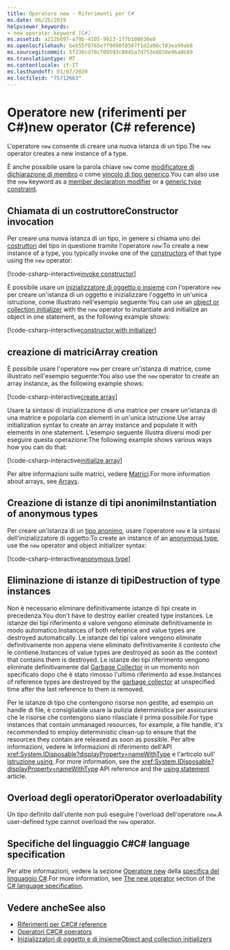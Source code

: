 ```yaml
---
title: Operatore new - Riferimenti per C#
ms.date: 06/25/2019
helpviewer_keywords:
- new operator keyword [C#]
ms.assetid: a212b697-a79b-4105-9923-1f7b108036e8
ms.openlocfilehash: beb55f0765e7f9090f0587f1d2a06cf03ea90ab8
ms.sourcegitcommit: 5f236cd78cf09593c8945a7d753e0850e96a0b80
ms.translationtype: MT
ms.contentlocale: it-IT
ms.lasthandoff: 01/07/2020
ms.locfileid: "75712663"
---
```

# <a name="new-operator-c-reference"></a><span data-ttu-id="a2646-102">Operatore new (riferimenti per C#)</span><span class="sxs-lookup"><span data-stu-id="a2646-102">new operator (C# reference)</span></span>

<span data-ttu-id="a2646-103">L'operatore `new` consente di creare una nuova istanza di un tipo.</span><span class="sxs-lookup"><span data-stu-id="a2646-103">The `new` operator creates a new instance of a type.</span></span>

<span data-ttu-id="a2646-104">È anche possibile usare la parola chiave `new` come [modificatore di dichiarazione di membro](../keywords/new-modifier.md) o come [vincolo di tipo generico](../keywords/new-constraint.md).</span><span class="sxs-lookup"><span data-stu-id="a2646-104">You can also use the `new` keyword as a [member declaration modifier](../keywords/new-modifier.md) or a [generic type constraint](../keywords/new-constraint.md).</span></span>

## <a name="constructor-invocation"></a><span data-ttu-id="a2646-105">Chiamata di un costruttore</span><span class="sxs-lookup"><span data-stu-id="a2646-105">Constructor invocation</span></span>

<span data-ttu-id="a2646-106">Per creare una nuova istanza di un tipo, in genere si chiama uno dei [costruttori](../../programming-guide/classes-and-structs/constructors.md) del tipo in questione tramite l'operatore `new`:</span><span class="sxs-lookup"><span data-stu-id="a2646-106">To create a new instance of a type, you typically invoke one of the [constructors](../../programming-guide/classes-and-structs/constructors.md) of that type using the `new` operator:</span></span>

[!code-csharp-interactive[invoke constructor](~/samples/csharp/language-reference/operators/NewOperator.cs#Constructor)]

<span data-ttu-id="a2646-107">È possibile usare un [inizializzatore di oggetto o insieme](../../programming-guide/classes-and-structs/object-and-collection-initializers.md) con l'operatore `new` per creare un'istanza di un oggetto e inizializzare l'oggetto in un'unica istruzione, come illustrato nell'esempio seguente:</span><span class="sxs-lookup"><span data-stu-id="a2646-107">You can use an [object or collection initializer](../../programming-guide/classes-and-structs/object-and-collection-initializers.md) with the `new` operator to instantiate and initialize an object in one statement, as the following example shows:</span></span>

[!code-csharp-interactive[constructor with initializer](~/samples/csharp/language-reference/operators/NewOperator.cs#ConstructorWithInitializer)]

## <a name="array-creation"></a><span data-ttu-id="a2646-108">creazione di matrici</span><span class="sxs-lookup"><span data-stu-id="a2646-108">Array creation</span></span>

<span data-ttu-id="a2646-109">È possibile usare l'operatore `new` per creare un'istanza di matrice, come illustrato nell'esempio seguente:</span><span class="sxs-lookup"><span data-stu-id="a2646-109">You also use the `new` operator to create an array instance, as the following example shows:</span></span>

[!code-csharp-interactive[create array](~/samples/csharp/language-reference/operators/NewOperator.cs#Array)]

<span data-ttu-id="a2646-110">Usare la sintassi di inizializzazione di una matrice per creare un'istanza di una matrice e popolarla con elementi in un'unica istruzione.</span><span class="sxs-lookup"><span data-stu-id="a2646-110">Use array initialization syntax to create an array instance and populate it with elements in one statement.</span></span> <span data-ttu-id="a2646-111">L'esempio seguente illustra diversi modi per eseguire questa operazione:</span><span class="sxs-lookup"><span data-stu-id="a2646-111">The following example shows various ways how you can do that:</span></span>

[!code-csharp-interactive[initialize array](~/samples/csharp/language-reference/operators/NewOperator.cs#ArrayInitialization)]

<span data-ttu-id="a2646-112">Per altre informazioni sulle matrici, vedere [Matrici](../../programming-guide/arrays/index.md).</span><span class="sxs-lookup"><span data-stu-id="a2646-112">For more information about arrays, see [Arrays](../../programming-guide/arrays/index.md).</span></span>

## <a name="instantiation-of-anonymous-types"></a><span data-ttu-id="a2646-113">Creazione di istanze di tipi anonimi</span><span class="sxs-lookup"><span data-stu-id="a2646-113">Instantiation of anonymous types</span></span>

<span data-ttu-id="a2646-114">Per creare un'istanza di un [tipo anonimo](../../programming-guide/classes-and-structs/anonymous-types.md), usare l'operatore `new` e la sintassi dell'inizializzatore di oggetto:</span><span class="sxs-lookup"><span data-stu-id="a2646-114">To create an instance of an [anonymous type](../../programming-guide/classes-and-structs/anonymous-types.md), use the `new` operator and object initializer syntax:</span></span>

[!code-csharp-interactive[anonymous type](~/samples/csharp/language-reference/operators/NewOperator.cs#AnonymousType)]

## <a name="destruction-of-type-instances"></a><span data-ttu-id="a2646-115">Eliminazione di istanze di tipi</span><span class="sxs-lookup"><span data-stu-id="a2646-115">Destruction of type instances</span></span>

<span data-ttu-id="a2646-116">Non è necessario eliminare definitivamente istanze di tipi create in precedenza.</span><span class="sxs-lookup"><span data-stu-id="a2646-116">You don't have to destroy earlier created type instances.</span></span> <span data-ttu-id="a2646-117">Le istanze dei tipi riferimento e valore vengono eliminate definitivamente in modo automatico.</span><span class="sxs-lookup"><span data-stu-id="a2646-117">Instances of both reference and value types are destroyed automatically.</span></span> <span data-ttu-id="a2646-118">Le istanze dei tipi valore vengono eliminate definitivamente non appena viene eliminato definitivamente il contesto che le contiene.</span><span class="sxs-lookup"><span data-stu-id="a2646-118">Instances of value types are destroyed as soon as the context that contains them is destroyed.</span></span> <span data-ttu-id="a2646-119">Le istanze dei tipi riferimento vengono eliminate definitivamente dal [Garbage Collector](../../../standard/garbage-collection/index.md) in un momento non specificato dopo che è stato rimosso l'ultimo riferimento ad esse.</span><span class="sxs-lookup"><span data-stu-id="a2646-119">Instances of reference types are destroyed by the [garbage collector](../../../standard/garbage-collection/index.md) at unspecified time after the last reference to them is removed.</span></span>

<span data-ttu-id="a2646-120">Per le istanze di tipo che contengono risorse non gestite, ad esempio un handle di file, è consigliabile usare la pulizia deterministica per assicurarsi che le risorse che contengono siano rilasciate il prima possibile.</span><span class="sxs-lookup"><span data-stu-id="a2646-120">For type instances that contain unmanaged resources, for example, a file handle, it's recommended to employ deterministic clean-up to ensure that the resources they contain are released as soon as possible.</span></span> <span data-ttu-id="a2646-121">Per altre informazioni, vedere le informazioni di riferimento dell'API <xref:System.IDisposable?displayProperty=nameWithType> e l'articolo sull'[ istruzione using ](../keywords/using-statement.md).</span><span class="sxs-lookup"><span data-stu-id="a2646-121">For more information, see the <xref:System.IDisposable?displayProperty=nameWithType> API reference and the [using statement](../keywords/using-statement.md) article.</span></span>

## <a name="operator-overloadability"></a><span data-ttu-id="a2646-122">Overload degli operatori</span><span class="sxs-lookup"><span data-stu-id="a2646-122">Operator overloadability</span></span>

<span data-ttu-id="a2646-123">Un tipo definito dall'utente non può eseguire l'overload dell'operatore `new`.</span><span class="sxs-lookup"><span data-stu-id="a2646-123">A user-defined type cannot overload the `new` operator.</span></span>

## <a name="c-language-specification"></a><span data-ttu-id="a2646-124">Specifiche del linguaggio C#</span><span class="sxs-lookup"><span data-stu-id="a2646-124">C# language specification</span></span>

<span data-ttu-id="a2646-125">Per altre informazioni, vedere la sezione [Operatore new](~/_csharplang/spec/expressions.md#the-new-operator) della [specifica del linguaggio C#](~/_csharplang/spec/introduction.md).</span><span class="sxs-lookup"><span data-stu-id="a2646-125">For more information, see [The new operator](~/_csharplang/spec/expressions.md#the-new-operator) section of the [C# language specification](~/_csharplang/spec/introduction.md).</span></span>

## <a name="see-also"></a><span data-ttu-id="a2646-126">Vedere anche</span><span class="sxs-lookup"><span data-stu-id="a2646-126">See also</span></span>

- [<span data-ttu-id="a2646-127">Riferimenti per C#</span><span class="sxs-lookup"><span data-stu-id="a2646-127">C# reference</span></span>](../index.md)
- [<span data-ttu-id="a2646-128">Operatori C#</span><span class="sxs-lookup"><span data-stu-id="a2646-128">C# operators</span></span>](index.md)
- [<span data-ttu-id="a2646-129">Inizializzatori di oggetto e di insieme</span><span class="sxs-lookup"><span data-stu-id="a2646-129">Object and collection initializers</span></span>](../../programming-guide/classes-and-structs/object-and-collection-initializers.md)
